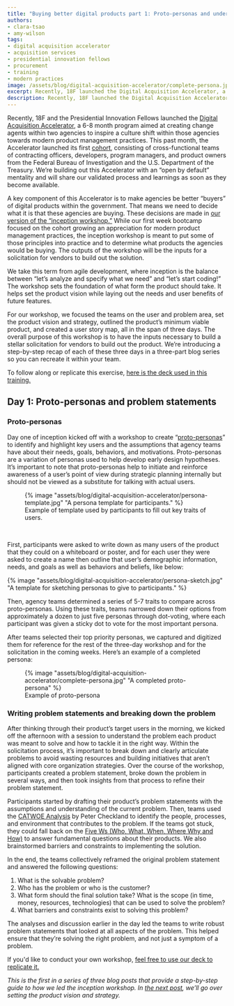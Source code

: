 ```yaml
---
title: "Buying better digital products part 1: Proto-personas and understanding the problem"
authors:
- clara-tsao
- amy-wilson
tags:
- digital acquisition accelerator
- acquisition services
- presidential innovation fellows
- procurement
- training
- modern practices
image: /assets/blog/digital-acquisition-accelerator/complete-persona.jpg
excerpt: Recently, 18F launched the Digital Acquisition Accelerator, a 6-8 month program aimed at creating change agents within two agencies to inspire a cultural shift within those agencies. This is the first in a series of three blog posts that provide a step-by-step guide to how we led the inception workshop.
description: Recently, 18F launched the Digital Acquisition Accelerator, a 6-8 month program aimed at creating change agents within two agencies to inspire a cultural shift within those agencies. This is the first in a series of three blog posts that provide a step-by-step guide to how we led the inception workshop.
---
```

Recently, 18F and the Presidential Innovation Fellows launched the [Digital Acquisition
Accelerator](https://pages.18f.gov/digitalaccelerator/), a 6-8 month
program aimed at creating change agents within two agencies to inspire a
culture shift within those agencies towards modern product management
practices. This past month, the Accelerator launched its first
[cohort](https://18f.gsa.gov/2016/06/15/two-agencies-participating-in-the-digital-acquisition-accelerator-pilot/),
consisting of cross-functional teams of contracting officers,
developers, program managers, and product owners from the Federal Bureau
of Investigation and the U.S. Department of the Treasury. We’re building
out this Accelerator with an “open by default” mentality and will share
our validated process and learnings as soon as they become available.

A key component of this Accelerator is to make agencies be better
“buyers” of digital products within the government. That means we need
to decide what it is that these agencies are buying. These decisions are
made in [our version of the “inception workshop.”](https://pages.18f.gov/digitalaccelerator/assets/workshop-day-one.pdf) While our first week
bootcamp focused on the cohort growing an appreciation for modern
product management practices, the inception workshop is meant to put
some of those principles into practice and to determine what products
the agencies would be buying. The outputs of the workshop will be the
inputs for a solicitation for vendors to build out the solution.

We take this term from agile development, where inception is the balance
between “let’s analyze and specify what we need” and “let’s start
coding!” The workshop sets the foundation of what form the product
should take. It helps set the product vision while laying out the needs
and user benefits of future features.

For our workshop, we focused the teams on the user and problem area, set
the product vision and strategy, outlined the product’s minimum viable
product, and created a user story map, all in the span of three days.
The overall purpose of this workshop is to have the inputs necessary to
build a stellar solicitation for vendors to build out the product. We’re
introducing a step-by-step recap of each of these three days in a
three-part blog series so you can recreate it within your team.

To follow along or replicate this exercise, [here is the deck used in this training.](https://pages.18f.gov/digitalaccelerator/assets/workshop-day-one.pdf)

Day 1: Proto-personas and problem statements
--------------------------------------------

### Proto-personas

Day one of inception kicked off with a workshop to create
“[proto-personas](https://uxmag.com/articles/using-proto-personas-for-executive-alignment)”
to identify and highlight key users and the assumptions that agency
teams have about their needs, goals, behaviors, and motivations.
Proto-personas are a variation of personas used to help develop early
design hypotheses. It’s important to note that proto-personas help to
initiate and reinforce awareness of a user’s point of view during
strategic planning internally but should not be viewed as a substitute
for talking with actual users.

<figure>
	{% image "assets/blog/digital-acquisition-accelerator/persona-template.jpg" "A persona template for participants." %}
	<figcaption>Example of template used by participants to fill out key traits of users.</figcaption>
</figure><br>

First, participants were asked to write down as many users of the
product that they could on a whiteboard or poster, and for each user
they were asked to create a name then outline that user’s demographic
information, needs, and goals as well as behaviors and beliefs, like
below:

{% image "assets/blog/digital-acquisition-accelerator/persona-sketch.jpg" "A template for sketching personas to give to participants." %}<br>

Then, agency teams determined a series of 5-7 traits to compare across
proto-personas. Using these traits, teams narrowed down their options
from approximately a dozen to just five personas through dot-voting,
where each participant was given a sticky dot to vote for the most
important persona.

After teams selected their top priority personas, we captured and
digitized them for reference for the rest of the three-day workshop and
for the solicitation in the coming weeks. Here’s an example of a
completed persona:

<figure>
	{% image "assets/blog/digital-acquisition-accelerator/complete-persona.jpg" "A completed proto-persona" %}
	<figcaption>Example of proto-persona</figcaption>
</figure>

### Writing problem statements and breaking down the problem

After thinking through their product’s target users in the morning, we
kicked off the afternoon with a session to understand the problem each
product was meant to solve and how to tackle it in the right way. Within
the solicitation process, it’s important to break down and clearly
articulate problems to avoid wasting resources and building initiatives
that aren’t aligned with core organization strategies. Over the course
of the workshop, participants created a problem statement, broke down
the problem in several ways, and then took insights from that process to
refine their problem statement.

Participants started by drafting their product’s problem statements with
the assumptions and understanding of the current problem. Then, teams
used the [CATWOE
Analysis](http://bpmgeek.com/blog/what-catwoe-analysis) by Peter
Checkland to identify the people, processes, and environment that
contributes to the problem. If the teams got stuck, they could fall back
on the [Five Ws (Who, What, When, Where Why and How)](https://en.wikipedia.org/wiki/Five_Ws) to answer fundamental questions
about their products. We also brainstormed barriers and constraints to
implementing the solution.

In the end, the teams collectively reframed the original problem
statement and answered the following questions:

1.  What is the solvable problem?
2.  Who has the problem or who is the customer?
3.  What form should the final solution take? What is the scope (in time, money, resources, technologies) that can be used to solve the problem?
4.  What barriers and constraints exist to solving this problem?

The analyses and discussion earlier in the day led the teams to write
robust problem statements that looked at all aspects of the problem.
This helped ensure that they’re solving the right problem, and not just
a symptom of a problem.

If you'd like to conduct your own workshop, [feel free to use our deck to replicate it.](https://pages.18f.gov/digitalaccelerator/assets/workshop-day-one.pdf)

*This is the first in a series of three blog posts that provide a
step-by-step guide to how we led the inception workshop. In [the next
post]({{site.baseurl}}/2016/07/26/buying-better-digital-products-part-2-setting-the-product-vision-and-strategy/), we’ll go over setting the product vision and strategy.*
